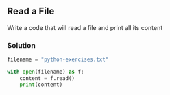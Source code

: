 ## Read a File

Write a code that will read a file and print all its content

### Solution

```python
filename = "python-exercises.txt"

with open(filename) as f:
    content = f.read()
    print(content)
```